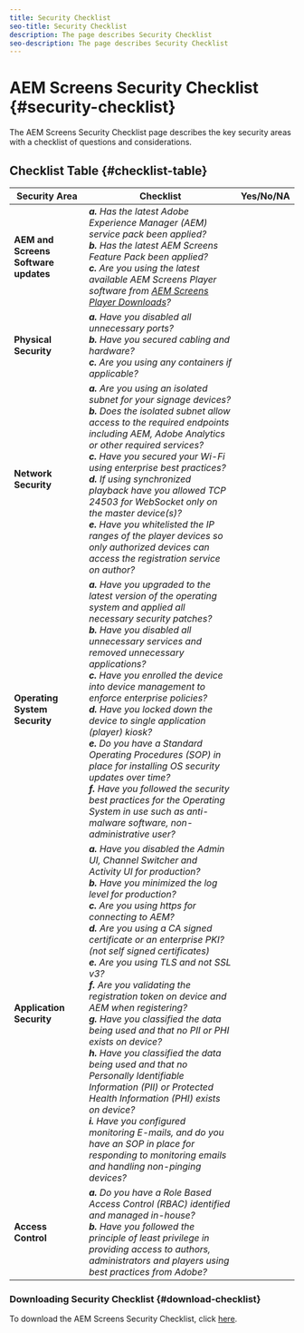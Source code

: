```yaml
---
title: Security Checklist
seo-title: Security Checklist
description: The page describes Security Checklist
seo-description: The page describes Security Checklist
---
```


# AEM Screens Security Checklist  {#security-checklist}

The AEM Screens Security Checklist page describes the key security areas with a checklist of questions and  considerations.

## Checklist Table {#checklist-table}

| **Security Area** | **Checklist** |**Yes/No/NA**|
|---|---|---|
| **AEM and Screens Software updates** | ***a.*** *Has the latest Adobe Experience Manager (AEM) service pack been applied?* <br>***b.***  *Has the latest AEM Screens Feature Pack been applied?* <br>***c.*** *Are you using the latest available AEM Screens Player software from [AEM Screens Player Downloads](https://download.macromedia.com/screens/)?*|
| **Physical Security** | ***a.*** *Have you disabled all unnecessary ports?* <br>***b.***  *Have you secured cabling and hardware?* <br>***c.*** *Are you using any containers if applicable?*|
| **Network Security** | ***a.*** *Are you using an isolated subnet for your signage devices?* <br>***b.***  *Does the isolated subnet allow access to the required endpoints including AEM, Adobe Analytics or other required services?* <br>***c.*** *Have you secured your Wi-Fi using enterprise best practices?* <br>***d.*** *If using synchronized playback have you allowed TCP 24503 for WebSocket only on the master device(s)?* <br>***e.*** *Have you whitelisted the IP ranges of the player devices so only authorized devices can access the registration service on author?*|
| **Operating System Security** | ***a.*** *Have you upgraded to the latest version of the operating system and applied all necessary security patches?* <br>***b.*** *Have you disabled all unnecessary services and removed unnecessary applications?* <br>***c.*** *Have you enrolled the device into device management to enforce enterprise policies?* <br>***d.*** *Have you locked down the device to single application (player) kiosk?* <br>***e.*** *Do you have a Standard Operating Procedures (SOP) in place for installing OS security updates over time?*<br>***f.*** *Have you followed the security best practices for the Operating System in use such as anti-malware software, non-administrative user?*|
| **Application Security** | ***a.*** *Have you disabled the Admin UI, Channel Switcher and Activity UI for production?* <br>***b.*** *Have you minimized the log level for production?* <br>***c.*** *Are you using https for connecting to AEM?* <br>***d.*** *Are you using a CA signed certificate or an enterprise PKI? (not self signed certificates)*<br>***e.*** *Are you using TLS and not SSL v3?*<br>***f.*** *Are you validating the registration token on device and AEM when registering?*<br> ***g.*** *Have you classified the data being used and that no PII or PHI exists on device?*<br> ***h.*** *Have you classified the data being used and that no Personally Identifiable Information (PII) or Protected Health Information (PHI) exists on device?*<br> ***i.*** *Have you configured monitoring E-mails, and do you have an SOP in place for responding to monitoring emails and handling non-pinging devices?*|
| **Access Control** | ***a.*** *Do you have a Role Based Access Control (RBAC) identified and managed in-house?* <br>***b.*** *Have you followed the principle of least privilege in providing access to authors, administrators and players using best practices from Adobe?*|

### Downloading Security Checklist {#download-checklist}

To download the AEM Screens Security Checklist, click [here](/help/user-guide/assets/Screens-Security-Checklist.pdf).



